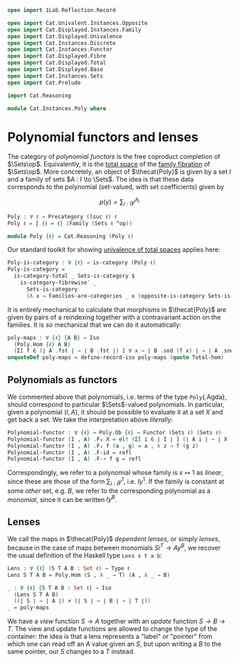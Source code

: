 ```agda
open import 1Lab.Reflection.Record

open import Cat.Univalent.Instances.Opposite
open import Cat.Displayed.Instances.Family
open import Cat.Displayed.Univalence
open import Cat.Instances.Discrete
open import Cat.Instances.Functor
open import Cat.Displayed.Fibre
open import Cat.Displayed.Total
open import Cat.Displayed.Base
open import Cat.Instances.Sets
open import Cat.Prelude

import Cat.Reasoning

module Cat.Instances.Poly where
```

<!--
```agda
open Functor
```
-->

# Polynomial functors and lenses

The category of _polynomial functors_ is the free coproduct completion
of $\Sets\op$. Equivalently, it is the [total space] of the [family
fibration] of $\Sets\op$. More concretely, an object of $\thecat{Poly}$
is given by a set $I$ and a family of sets $A : I \to \Sets$. The idea
is that these data corresponds to the polynomial (set-valued, with set
coefficients) given by

$$
p(y) = \sum_{i : I} y^{A_i}
$$

[total space]: Cat.Displayed.Total.html
[family fibration]: Cat.Displayed.Instances.Family.html

```agda
Poly : ∀ ℓ → Precategory (lsuc ℓ) ℓ
Poly ℓ = ∫ {ℓ = ℓ} (Family (Sets ℓ ^op))

module Poly {ℓ} = Cat.Reasoning (Poly ℓ)
```

Our standard toolkit for showing [univalence of total spaces] applies here:

[univalence of total spaces]: Cat.Displayed.Univalence.html

```agda
Poly-is-category : ∀ {ℓ} → is-category (Poly ℓ)
Poly-is-category =
  is-category-total _ Sets-is-category $
    is-category-fibrewise′ _
      Sets-is-category
      (λ x → Families-are-categories _ x (opposite-is-category Sets-is-category))
```

It is entirely mechanical to calculate that morphisms in $\thecat{Poly}$
are given by pairs of a reindexing together with a contravariant action
on the families. It is _so_ mechanical that we can do it automatically:

```agda
poly-maps : ∀ {ℓ} {A B} → Iso
  (Poly.Hom {ℓ} A B)
  (Σ[ f ∈ (∣ A .fst ∣ → ∣ B .fst ∣) ] ∀ x → ∣ B .snd (f x) ∣ → ∣ A .snd x ∣)
unquoteDef poly-maps = define-record-iso poly-maps (quote Total-hom)
```

## Polynomials as functors

We commented above that polynomials, i.e. terms of the type
`Poly`{.Agda}, should correspond to particular $\Sets$-valued
polynomials. In particular, given a polynomial $(I, A)$, it should be
possible to evaluate it at a set $X$ and get back a set. We take the
interpretation above _literally_:

```agda
Polynomial-functor : ∀ {ℓ} → Poly.Ob {ℓ} → Functor (Sets ℓ) (Sets ℓ)
Polynomial-functor (I , A) .F₀ X = el! (Σ[ i ∈ ∣ I ∣ ] (∣ A i ∣ → ∣ X ∣))
Polynomial-functor (I , A) .F₁ f (a , g) = a , λ z → f (g z)
Polynomial-functor (I , A) .F-id = refl
Polynomial-functor (I , A) .F-∘ f g = refl
```

Correspondingly, we refer to a polynomial whose family is $x \mapsto 1$
as _linear_, since these are those of the form $\sum_{i : I} y^1$, i.e.
$Iy^1$. If the family is constant at some _other_ set, e.g. $B$, we
refer to the corresponding polynomial as a _monomial_, since it can be
written $Iy^B$.

## Lenses

We call the maps in $\thecat{Poly}$ _dependent lenses_, or simply
_lenses_, because in the case of maps between monomials $Si^T \to Ay^B$,
we recover the usual definition of the Haskell type `Lens s t a b`:

```agda
Lens : ∀ {ℓ} (S T A B : Set ℓ) → Type ℓ
Lens S T A B = Poly.Hom (S , λ _ → T) (A , λ _ → B)

_ : ∀ {ℓ} {S T A B : Set ℓ} → Iso
  (Lens S T A B)
  ((∣ S ∣ → ∣ A ∣) × (∣ S ∣ → ∣ B ∣ → ∣ T ∣))
_ = poly-maps
```

We have a _view_ function $S \to A$ together with an _update_ function
$S \to B \to T$. The view and update functions are allowed to change the
type of the container: the idea is that a lens represents a "label" or
"pointer" from which one can read off an $A$ value given an $S$, but
upon writing a $B$ to the same pointer, our $S$ changes to a $T$
instead.

